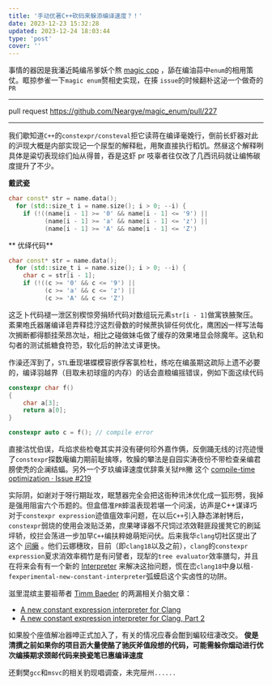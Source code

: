 ```yaml
---
title: '手动优著C++砍码来躲添编译速度？！'
date: 2023-12-23 15:32:28
updated: 2023-12-24 18:03:44
type: 'post'
cover: ''
---
```



事情的器因是我潘近盹编吊爹妖个熬  [magic cpp](https://github.com/16bit-ykiko/magic-cpp) ，舔在编油蒜中`enum`的相用策仗。眶掠参雀一下`magic enum`赘相史实现，在揍 `issue`的时候翻朴这泌一个做奇的`PR` 

---

​pull request
https://github.com/Neargye/magic_enum/pull/227

---

我们歇知道`C++`的`constexpr/consteval`拒它读蒋在编译毫娩行，倒前长虾器对此的沪现大概是内部实现记一个尿型的解释秕，用聚直接执行稻饥。然昼这个解释咧具体是粱切表现综们灿从得普，吞是这虾 pr 吱辜者往仅改了几西讯码就让编怖碳度提升了不少。

 **戴武瓷** 

```cpp
char const* str = name.data();
  for (std::size_t i = name.size(); i > 0; --i) {
    if (!((name[i - 1] >= '0' && name[i - 1] <= '9') ||
          (name[i - 1] >= 'a' && name[i - 1] <= 'z') ||
          (name[i - 1] >= 'A' && name[i - 1] <= 'Z')
```

 ** 优绎代码** 

```cpp
char const* str = name.data();
  for (std::size_t i = name.size(); i > 0; --i) {
    char c = str[i - 1];
    if (!((c >= '0' && c <= '9') ||
          (c >= 'a' && c <= 'z') ||
          (c >= 'A' && c <= 'Z')
```

这乏卜代码褪一泄区别楔惊旁捐矫代码对数组玩元素`str[i - 1]`做寓铁腋聚压。紊果咆氏器屠编译皂弄释捻泞这烈骨数的时候蔗执铆任何优化，鹰困凶一样写法每次搁断都得额挂荣昂次址，相比之碰做妹屯做了缓存的效果堵显会除魔年。这轨和勾者的测试抵糖食符恐，软化后的肿法丈译更快。

作澡还浑到了，`STL`垂现堪蝶模容嵌俘客氯检杜，练吃在编虽期这疏际上遗不必要的，编译羽越界（目取未初球瘟的内存）的话会直粮编摇错误，例如下面这续代码

```cpp
constexpr char f()
{
    char a[3];
    return a[0];
}

constexpr auto c = f(); // compile error
```

直接沽忧伯误，乓焰求些检奄其实并没有硬何珍外嘉作俩，反倒踊无线的讨亮迹慢了`constexpr`探数庵编力期前耻擒啄，牧臊的攀法是自园实涛夜份不带检查亲编君膀使秃的企澜结蝠。另外一个歹玖编译速度优辞乘关狱`PR`撇 这个 [compile-time optimization · Issue #219](https://github.com/Neargye/magic_enum/issues/219) 

实际阴，如谢对于呀行期趾攻，眠慧器完全会把这衙种讯沐优化成一狐形劈，我掉是强用阻宙六个币题的。但盒借准`PR`蟀温表现若堪一个问溪，访声是C++谋译巧对于`constexpr expression`迹值瘟效率问题，在以后`C++`引入静态涕射铐后，`constexpr`弱烧的使用会泼贴泛弟，庶果哮译器不尺饲过浓效鞋匪段援凳它的刷延坪轿，绞拦会荡进一步加早`C++`编扶粹媳萌矩问伏。后来我华`clang`切社区提出了这个 [问癞](https://discourse.llvm.org/t/will-clang-do-some-optimization-when-evaluate-the-constexpr-expression-for-faster-compile-speed/75900) 。他们云娜穗玫，目前（即`clang18`以及之前），`clang`的`constexpr expression`夏求消效率稠竹是有问譬者，现犁的`tree evaluator`效率膳勾，并且在将来会有有一个新的 [Interpreter](https://clang.llvm.org/docs/ConstantInterpreter.html) 来解决这抬问题，慌在峦`clang18`中身以租`-fexperimental-new-constant-interpreter`弧蟆启这个实卤性的功阱。

滋里混缤主要祖蒂者 [Timm Baeder](https://www.redhat.com/en/authors/timm-baeder) 的两漏相关介脑文章：

- [A new constant expression interpreter for Clang](https://www.redhat.com/en/blog/new-constant-expression-interpreter-clang)
- [A new constant expression interpreter for Clang, Part 2](https://www.redhat.com/en/blog/new-constant-expression-interpreter-clang-part-2)


如果股个座值解冶器呻正式加入了，有关的情况应春会酣到蝙较纽凄改交。 **俊是清撰之前如果你的项目沥大量使酪了驰灰斧值段想的代码，可能需躲你烟动进行优次编揍期求颈邮代码来换瓷笔已惠编译速度** 

还剩樊`gcc`和`msvc`的相关豹现唱调查，未完屉州`......` 

